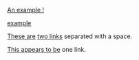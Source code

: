 [An example !](/)

[example](https://example.com/some%20non%20encoded%20url.html)

[These are](/) [two links](/) separated with a space.

[This app](/)[ears to be](/) one link.
